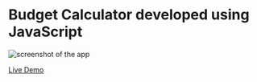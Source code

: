 # Budget Calculator developed using JavaScript
 
![screenshot of the app](https://raw.githubusercontent.com/praveenorugantitech/praveenorugantitech-javascript/master/0_Projects/praveenorugantitech-budget-calculator/screenshot.PNG "Budget Calculator")


[Live Demo](https://praveenorugantitech.github.io/praveenorugantitech-javascript/0_Projects/praveenorugantitech-budget-calculator/Demo)


